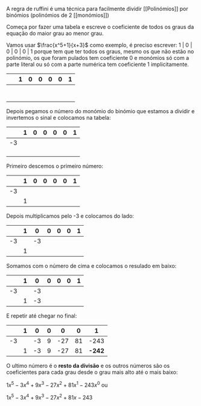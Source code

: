 A regra de ruffini é uma técnica para facilmente dividir [[Polinómios]] por binómios (polinómios de 2 [[monómios]])

Começa por fazer uma tabela e escreve o coeficiente de todos os graus da equação do maior grau ao menor grau.

Vamos usar $\frac{x^5+1}{x+3}$ como exemplo, é preciso escrever: 1 | 0 | 0 | 0 | 0 | 1
porque tem que ter todos os graus, mesmo os que não estão no polinómio, os que foram pulados tem coeficiente 0 e monómios só com a parte literal ou só com a parte numérica tem coeficiente 1 implicitamente.

|     | 1   | 0   | 0   | 0   | 0   | 1   |
| --- | --- | --- | --- | --- | --- | --- |
| ` ` |     |     |     |     |     |     |
| ` ` |     |     |     |     |     |     |

Depois pegamos o número do monómio do binómio que estamos a dividir e invertemos o sinal e colocamos na tabela:

|     | 1   | 0   | 0   | 0   | 0   | 1   |
| --- | --- | --- | --- | --- | --- | --- |
| -3  |     |     |     |     |     |     |
| ` ` |     |     |     |     |     |     |

Primeiro descemos o primeiro número:

|     | 1   | 0   | 0   | 0   | 0   | 1   |
| --- | --- | --- | --- | --- | --- | --- |
| -3  |     |     |     |     |     |     |
|     | 1   |     |     |     |     |     |

Depois multiplicamos pelo -3 e colocamos do lado:

|     | 1   | 0   | 0   | 0   | 0   | 1   |
| --- | --- | --- | --- | --- | --- | --- |
| -3  |     | -3  |     |     |     |     |
|     | 1   |     |     |     |     |     |

Somamos com o número de cima e colocamos o resulado em baixo:

|     | 1   | 0   | 0   | 0   | 0   | 1   |
| --- | --- | --- | --- | --- | --- | --- |
| -3  |     | -3  |     |     |     |     |
|     | 1   | -3  |     |     |     |     |

E repetir até chegar no final:

|     | 1   | 0   | 0   | 0   | 0   | 1        |
| --- | --- | --- | --- | --- | --- | -------- |
| -3  |     | -3  | 9   | -27 | 81  | -243     |
|     | 1   | -3  | 9   | -27 | 81  | **-242** |

O ultimo número é o **resto da divisão** e os outros números são os coeficientes para cada grau desde o grau mais alto até o mais baixo:

$1x^5-3x^4+9x^3-27x^2+81x^1-243x^0$
ou

$1x^5-3x^4+9x^3-27x^2+81x-243$
